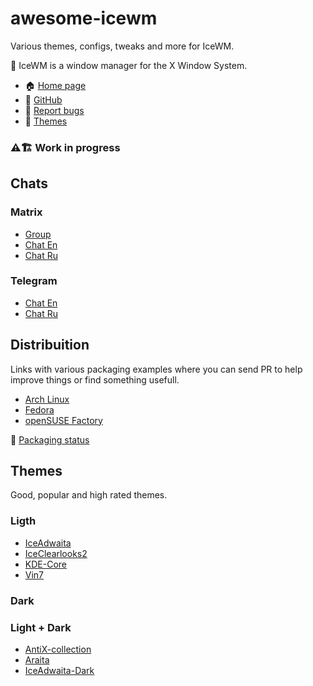 # awesome-icewm

Various themes, configs, tweaks and more for IceWM.

🥶 IceWM is a window manager for the X Window System.

- 🏠 [Home page](https://ice-wm.org)
- 🔗 [GitHub](https://github.com/bbidulock/icewm)
- 🐞 [Report bugs](https://github.com/bbidulock/icewm/issues)
- 🎨 [Themes](https://www.box-look.org/browse/cat/142/order/latest/)

### ⚠️🏗 Work in progress

## Chats

### Matrix

- [Group](https://matrix.to/#/+icewm:matrix.org)
- [Chat En](https://matrix.to/#/#icewm:matrix.org)
- [Chat Ru](https://matrix.to/#/#icewm-ru:matrix.org)

### Telegram

- [Chat En](https://t.me/icewm)
- [Chat Ru](https://t.me/icewm_ru)

## Distribuition

Links with various packaging examples where you can send PR to help improve things or find something usefull.

- [Arch Linux](https://git.archlinux.org/svntogit/packages.git/tree/trunk/PKGBUILD?h=packages/icewm)
- [Fedora](https://src.fedoraproject.org/rpms/icewm/blob/master/f/icewm.spec)
- [openSUSE Factory](https://build.opensuse.org/package/view_file/openSUSE:Factory/icewm/icewm.spec?expand=1)

🔗 [Packaging status](https://repology.org/project/icewm/versions)

## Themes

Good, popular and high rated themes.

### Ligth

- [IceAdwaita](https://github.com/tim77/awesome-icewm/tree/master/themes/IceAdwaita-Medium)
- [IceClearlooks2](https://www.box-look.org/p/1310273/)
- [KDE-Core](https://www.box-look.org/p/1266477/)
- [Vin7](https://www.box-look.org/p/1163246/)

### Dark

### Light + Dark

- [AntiX-collection](https://github.com/tim77/awesome-icewm/tree/master/themes/AntiX-collection)
- [Araita](https://www.box-look.org/p/1321163/)
- [IceAdwaita-Dark](https://github.com/tim77/awesome-icewm/tree/master/themes/IceAdwaita-Dark-Medium%20(alpha))
